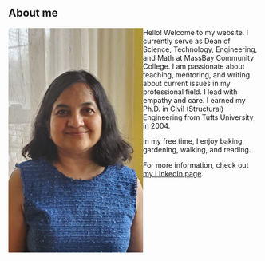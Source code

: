 ## About me

<html>
 <img align="left"  src="chitra-linkedin.png" height=450 width = 270>
</html>

Hello! Welcome to my website. I currently serve as Dean of Science, Technology, Engineering, and Math at MassBay Community College. I am passionate about teaching, mentoring, and writing about current issues in my professional field. I lead with empathy and care. I earned my Ph.D. in Civil (Structural) Engineering from Tufts University in 2004. 

In my free time, I enjoy baking, gardening, walking, and reading.   

For more information, check out [my LinkedIn page](https://www.linkedin.com/in/chitra-javdekar-deshpande-097781b/).



